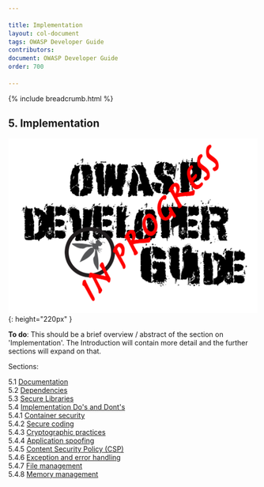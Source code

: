 ```yaml
---

title: Implementation
layout: col-document
tags: OWASP Developer Guide
contributors:
document: OWASP Developer Guide
order: 700

---
```


{% include breadcrumb.html %}

## 5. Implementation

![Developer Guide](../assets/images/dg_wip.png "OWASP Developer Guide"){: height="220px" }

**To do**: This should be a brief overview / abstract of the section on 'Implementation'.
The Introduction will contain more detail and the further sections will expand on that.

Sections:

5.1 [Documentation](01-documentation/toc.md)  
5.2 [Dependencies](02-dependencies/toc.md)  
5.3 [Secure Libraries](03-secure-libraries/toc.md)  
5.4 [Implementation Do's and Dont's](04-dos-donts/toc.md)  
5.4.1 [Container security](04-dos-donts/01-container-security.md)  
5.4.2 [Secure coding](04-dos-donts/02-secure-coding.md)  
5.4.3 [Cryptographic practices](04-dos-donts/03-cryptographic-practices.md)  
5.4.4 [Application spoofing](04-dos-donts/04-application-spoofing.md)  
5.4.5 [Content Security Policy (CSP)](04-dos-donts/05-content-security-policy.md)  
5.4.6 [Exception and error handling](04-dos-donts/06-exception-error-handling.md)  
5.4.7 [File management](04-dos-donts/07-file-management.md)  
5.4.8 [Memory management](04-dos-donts/08-memory-management.md)  
